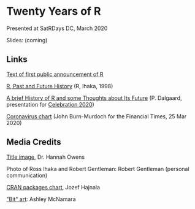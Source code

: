 # Twenty Years of R

Presented at SatRDays DC, March 2020

Slides: (coming)

## Links

[Text of first public announcement of R](https://blog.revolutionanalytics.com/2017/10/updated-history-of-r.html)

[R, Past and Future History](https://www.stat.auckland.ac.nz/~ihaka/downloads/Interface98.pdf) (R, Ihaka, 1998)

[A brief History of R and some Thoughts about Its Future](https://youtu.be/Uey45MSg8Y4) (P. Dalgaard, presentation for [Celebration 2020](https://biostatistics.dk/celebration2020/index.html))

[Coronavirus chart](https://twitter.com/jburnmurdoch/status/1242952003262832641) (John Burn-Murdoch for the Financial Times, 25 Mar 2020)

## Media Credits

[Title image](https://twitter.com/HannahOish/status/1036353875605737472), Dr. Hannah Owens

Photo of Ross Ihaka and Robert Gentleman: Robert Gentleman (personal communication)

[CRAN packages chart](https://jozef.io/r921-happy-birthday-r/), Jozef Hajnala

["Bit" art](http://github.com/ashleymcnamara/Developer-Advocate-Bit): Ashley McNamara
